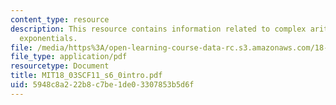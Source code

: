 ```yaml
---
content_type: resource
description: This resource contains information related to complex arithmetic and
  exponentials.
file: /media/https%3A/open-learning-course-data-rc.s3.amazonaws.com/18-03sc-differential-equations-fall-2011/5948c8a222b8c7be1de03307853b5d6f_MIT18_03SCF11_s6_0intro.pdf
file_type: application/pdf
resourcetype: Document
title: MIT18_03SCF11_s6_0intro.pdf
uid: 5948c8a2-22b8-c7be-1de0-3307853b5d6f
---
```

